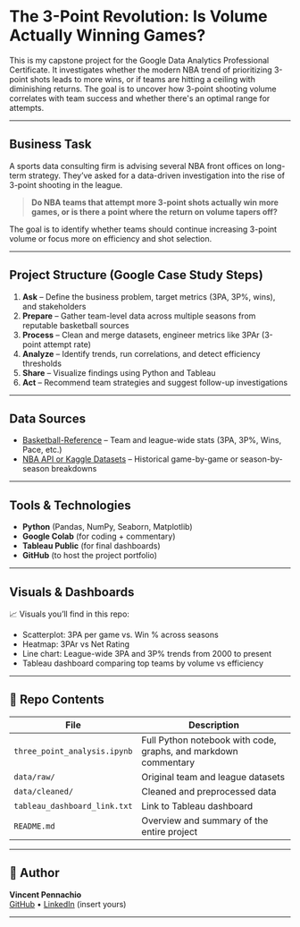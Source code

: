 # The 3-Point Revolution: Is Volume Actually Winning Games?

This is my capstone project for the Google Data Analytics Professional Certificate. It investigates whether the modern NBA trend of prioritizing 3-point shots leads to more wins, or if teams are hitting a ceiling with diminishing returns. The goal is to uncover how 3-point shooting volume correlates with team success and whether there's an optimal range for attempts.

---

## Business Task

A sports data consulting firm is advising several NBA front offices on long-term strategy. They’ve asked for a data-driven investigation into the rise of 3-point shooting in the league.

> **Do NBA teams that attempt more 3-point shots actually win more games, or is there a point where the return on volume tapers off?**

The goal is to identify whether teams should continue increasing 3-point volume or focus more on efficiency and shot selection.

---

## Project Structure (Google Case Study Steps)

1. **Ask** – Define the business problem, target metrics (3PA, 3P%, wins), and stakeholders  
2. **Prepare** – Gather team-level data across multiple seasons from reputable basketball sources  
3. **Process** – Clean and merge datasets, engineer metrics like 3PAr (3-point attempt rate)  
4. **Analyze** – Identify trends, run correlations, and detect efficiency thresholds  
5. **Share** – Visualize findings using Python and Tableau  
6. **Act** – Recommend team strategies and suggest follow-up investigations

---

## Data Sources

- [Basketball-Reference](https://www.basketball-reference.com/leagues/NBA_stats.html) – Team and league-wide stats (3PA, 3P%, Wins, Pace, etc.)
- [NBA API or Kaggle Datasets](https://www.kaggle.com/datasets) – Historical game-by-game or season-by-season breakdowns
<!-- - Optional: [Cleaning the Glass](https://cleaningtheglass.com/) (for paid advanced efficiency metrics) -->

---

##  Tools & Technologies

- **Python** (Pandas, NumPy, Seaborn, Matplotlib)
- **Google Colab** (for coding + commentary)
- **Tableau Public** (for final dashboards)
- **GitHub** (to host the project portfolio)

---

## Visuals & Dashboards

📈 Visuals you’ll find in this repo:
- Scatterplot: 3PA per game vs. Win % across seasons
- Heatmap: 3PAr vs Net Rating
- Line chart: League-wide 3PA and 3P% trends from 2000 to present
- Tableau dashboard comparing top teams by volume vs efficiency

<!-- 🔗 [View Tableau Dashboard](#) Replace # with your link once published -->

---

## 📁 Repo Contents

| File | Description |
|------|-------------|
| `three_point_analysis.ipynb` | Full Python notebook with code, graphs, and markdown commentary |
| `data/raw/` | Original team and league datasets |
| `data/cleaned/` | Cleaned and preprocessed data |
| `tableau_dashboard_link.txt` | Link to Tableau dashboard |
| `README.md` | Overview and summary of the entire project |

---

## 👤 Author

**Vincent Pennachio**  
[GitHub](https://github.com/vpennach) • [LinkedIn](https://www.linkedin.com/in/vincent-pennachio-a2470921b/) (insert yours)

---

